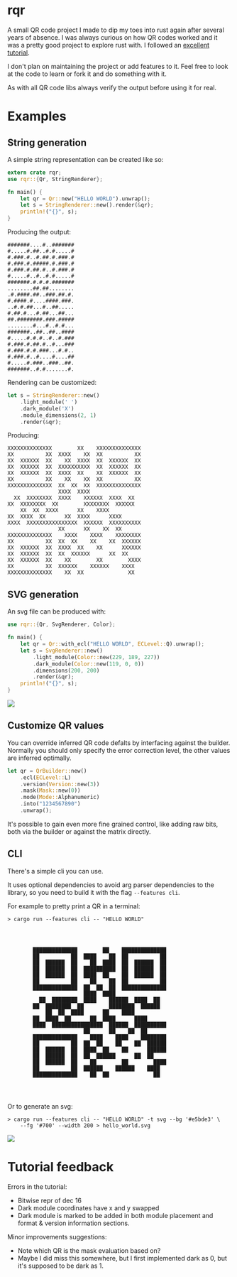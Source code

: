 # rqr

A small QR code project I made to dip my toes into rust again after several years of absence. I was always curious on how QR codes worked and it was a pretty good project to explore rust with. I followed an [excellent tutorial](https://www.thonky.com/qr-code-tutorial/).

I don't plan on maintaining the project or add features to it. Feel free to look at the code to learn or fork it and do something with it.

As with all QR code libs always verify the output before using it for real.

# Examples

## String generation

A simple string representation can be created like so:

```rust
extern crate rqr;
use rqr::{Qr, StringRenderer};

fn main() {
    let qr = Qr::new("HELLO WORLD").unwrap();
    let s = StringRenderer::new().render(&qr);
    println!("{}", s);
}
```

Producing the output:

```
#######....#..#######
#.....#.##..#.#.....#
#.###.#..#.##.#.###.#
#.###.#.#####.#.###.#
#.###.#.##.#..#.###.#
#.....#..#..#.#.....#
#######.#.#.#.#######
........##.##........
.#.####.##..###.##.#.
#.####.#....####.###.
..#.#.##...#..##.....
#.##.#...#.##...##...
##.########.###.#####
........#...#..#.#...
#######..##..##..####
#.....#.#.#..#..#.###
#.###.#.##.#..#...###
#.###.#.#.###...#.#..
#.###.#..#....#....##
#.....#.###..###..##.
#######..#.#.......#.
```

Rendering can be customized:

```rust
let s = StringRenderer::new()
    .light_module(' ')
    .dark_module('X')
    .module_dimensions(2, 1)
    .render(&qr);
```

Producing:

```
XXXXXXXXXXXXXX        XX    XXXXXXXXXXXXXX
XX          XX  XXXX    XX  XX          XX
XX  XXXXXX  XX    XX  XXXX  XX  XXXXXX  XX
XX  XXXXXX  XX  XXXXXXXXXX  XX  XXXXXX  XX
XX  XXXXXX  XX  XXXX  XX    XX  XXXXXX  XX
XX          XX    XX    XX  XX          XX
XXXXXXXXXXXXXX  XX  XX  XX  XXXXXXXXXXXXXX
                XXXX  XXXX                
  XX  XXXXXXXX  XXXX    XXXXXX  XXXX  XX  
XX  XXXXXXXX  XX        XXXXXXXX  XXXXXX  
    XX  XX  XXXX      XX    XXXX          
XX  XXXX  XX      XX  XXXX      XXXX      
XXXX  XXXXXXXXXXXXXXXX  XXXXXX  XXXXXXXXXX
                XX      XX    XX  XX      
XXXXXXXXXXXXXX    XXXX    XXXX    XXXXXXXX
XX          XX  XX  XX    XX    XX  XXXXXX
XX  XXXXXX  XX  XXXX  XX    XX      XXXXXX
XX  XXXXXX  XX  XX  XXXXXX      XX  XX    
XX  XXXXXX  XX    XX        XX        XXXX
XX          XX  XXXXXX    XXXXXX    XXXX  
XXXXXXXXXXXXXX    XX  XX              XX
```

## SVG generation

An svg file can be produced with:

```rust
use rqr::{Qr, SvgRenderer, Color};

fn main() {
    let qr = Qr::with_ecl("HELLO WORLD", ECLevel::Q).unwrap();
    let s = SvgRenderer::new()
        .light_module(Color::new(229, 189, 227))
        .dark_module(Color::new(119, 0, 0))
        .dimensions(200, 200)
        .render(&qr);
    println!("{}", s);
}
```

![](src/test/hello_world.svg)

## Customize QR values

You can override inferred QR code defalts by interfacing against the builder. Normally you should only specify the error correction level, the other values are inferred optimally.

```rust
let qr = QrBuilder::new()
    .ecl(ECLevel::L)
    .version(Version::new(3))
    .mask(Mask::new(0))
    .mode(Mode::Alphanumeric)
    .into("1234567890")
    .unwrap();
```

It's possible to gain even more fine grained control, like adding raw bits, both via the builder or against the matrix directly.

## CLI

There's a simple cli you can use.

It uses optional dependencies to avoid arg parser dependencies to the library, so you need to build it with the flag `--features cli`.

For example to pretty print a QR in a terminal:

```
> cargo run --features cli -- "HELLO WORLD"




        ██████████████        ██    ██████████████        
        ██          ██  ████    ██  ██          ██        
        ██  ██████  ██    ██  ████  ██  ██████  ██        
        ██  ██████  ██  ██████████  ██  ██████  ██        
        ██  ██████  ██  ████  ██    ██  ██████  ██        
        ██          ██    ██    ██  ██          ██        
        ██████████████  ██  ██  ██  ██████████████        
                        ████  ████                        
          ██  ████████  ████    ██████  ████  ██          
        ██  ████████  ██        ████████  ██████          
            ██  ██  ████      ██    ████                  
        ██  ████  ██      ██  ████      ████              
        ████  ████████████████  ██████  ██████████        
                        ██      ██    ██  ██              
        ██████████████    ████    ████    ████████        
        ██          ██  ██  ██    ██    ██  ██████        
        ██  ██████  ██  ████  ██    ██      ██████        
        ██  ██████  ██  ██  ██████      ██  ██            
        ██  ██████  ██    ██        ██        ████        
        ██          ██  ██████    ██████    ████          
        ██████████████    ██  ██              ██          




```

Or to generate an svg:

```
> cargo run --features cli -- "HELLO WORLD" -t svg --bg '#e5bde3' \
    --fg '#700' --width 200 > hello_world.svg
```

![](src/test/hello_world.svg)

# Tutorial feedback

Errors in the tutorial:
* Bitwise repr of dec 16
* Dark module coordinates have x and y swapped
* Dark module is marked to be added in both module placement and format & version information sections.

Minor improvements suggestions:
* Note which QR is the mask evaluation based on?
* Maybe I did miss this somewhere, but I first implemented dark as 0,
  but it's supposed to be dark as 1.

